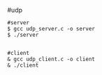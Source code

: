 #udp
	
	#server
	$ gcc udp_server.c -o server
	$ ./server

	
	#client
	& gcc udp_client.c -o client
	& ./client